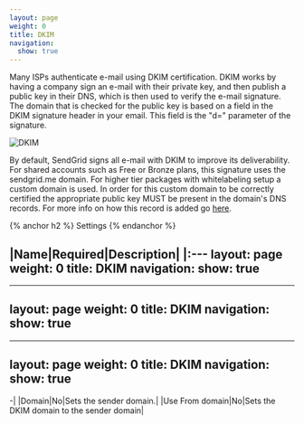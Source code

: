 ```yaml
---
layout: page
weight: 0
title: DKIM
navigation:
  show: true
---
```


Many ISPs authenticate e-mail using DKIM certification. DKIM works by having a company sign an e-mail with their private key, and then publish a public key in their DNS, which is then used to verify the e-mail signature. The domain that is checked for the public key is based on a field in the DKIM signature header in your email. This field is the "d=" parameter of the signature.

![]({{root_url}}/images/dkim.png "DKIM")

By default, SendGrid signs all e-mail with DKIM to improve its deliverability. For shared accounts such as Free or Bronze plans, this signature uses the sendgrid.me domain. For higher tier packages with whitelabeling setup a custom domain is used. In order for this custom domain to be correctly certified the appropriate public key MUST be present in the domain's DNS records. For more info on how this record is added go [here]({{root_url}}/User_Guide/whitelabel_wizard.html).


{% anchor h2 %} Settings {% endanchor %}


|Name|Required|Description|
|:---
layout: page
weight: 0
title: DKIM
navigation:
  show: true
---
---
layout: page
weight: 0
title: DKIM
navigation:
  show: true
---
---
layout: page
weight: 0
title: DKIM
navigation:
  show: true
---
-|
|Domain|No|Sets the sender domain.|
|Use From domain|No|Sets the DKIM domain to the sender domain|


